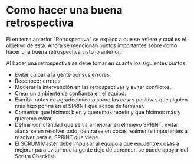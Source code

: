 # Como hacer una buena retrospectiva

El en tema anterior "Retrospectiva" se explico a que se refiere y cual es el objetivo de esta. Ahora se mencionan puntos importantes sobre como hacer una buena retrospectiva visto lo anterior.

Al hacer una retrospectiva se debe tomar en cuanta los siguientes puntos.

* Evitar culpar a la gente por sus errores.
* Reconocer errores.
* Moderar la intervención en las retrospectivas y evitar conflictos.
* Crear un ambiente de confianza en el equipo.
* Escribir notas de agradecimiento sobre las cosas positivas que alguien más hizo por mí en el SPRINT que acaba de terminar.
* Comentar que hicimos bien y queremos repetir y que hicimos más y queremo evitar.
* Definir con claridad que se va a mejorar en el nuevo SPRINT, evitar afanarse en resolver todo, centrarse en cosas realmente importantes a resolver para el SPRINT que viene.
* El SCRUM Master debe impulsar al equipo a que encuentre cosas a mejorar para evitar que la gente deje de aprender, se puede apoyar del Scrum Checklist.
